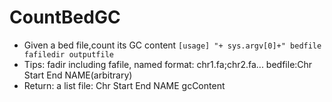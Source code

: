 # CountBedGC
* Given a bed file,count its GC content
```[usage] "+ sys.argv[0]+" bedfile fafiledir outputfile```
* Tips: fadir including fafile, named format: chr1.fa;chr2.fa...
      bedfile:Chr Start End NAME(arbitrary)
* Return: a list file: Chr Start End NAME gcContent
